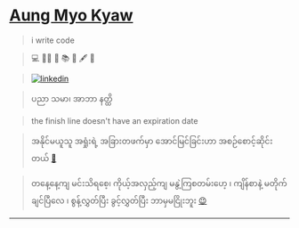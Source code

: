 # [Aung Myo Kyaw](https://www.aungmyokyaw.com)

> i write code

> 💻 🧘‍♂️ 📝 📚 📖 🖋️ 🌼

> [![linkedin](https://img.shields.io/badge/LinkedIn-0077B5?style=for-the-badge&logo=linkedin&logoColor=white)](https://www.linkedin.com/in/aungmyokyaw/)

> ပညာ သမာ၊ အာဘာ နတ္ထိ

> the finish line doesn't have an expiration date

> အနိုင်မယူသူ အရှုံးရဲ့ အခြားတဖက်မှာ အောင်မြင်ခြင်းဟာ အစဉ်စောင့်ဆိုင်းတယ် [🎵](https://www.youtube.com/embed/HUWvUDWrSCc?autoplay=true&modestbranding=1&showinfo=0)

> တနေ့နေ့ကျ မင်းသိရစေ့၊ ကိုယ့်အလှည့်ကျ မနွဲ့ကြစတမ်းဟေ့ ၊ ကျိန်စာနဲ့ မတိုက်ချင်ပြီလေ ၊ စွန့်လွှတ်ပြီး ခွင့်လွှတ်ပြီး ဘာမှမငြိုးဘူး [😉](https://www.youtube.com/embed/6IY1XHkYiqI?autoplay=true&modestbranding=1&showinfo=0)
---

